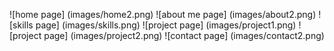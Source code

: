 ![home page] (images/home2.png)
![about me page] (images/about2.png)
![skills page] (images/skills.png)
![project page] (images/project1.png)
![project page] (images/project2.png)
![contact page] (images/contact2.png)
